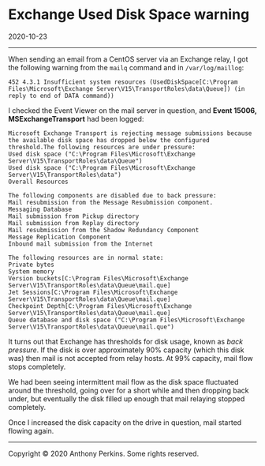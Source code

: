 # Exchange Used Disk Space warning
2020-10-23

---

When sending an email from a CentOS server via an Exchange relay, I got the following warning from
the `mailq` command and in `/var/log/maillog`:

```
452 4.3.1 Insufficient system resources (UsedDiskSpace[C:\Program Files\Microsoft\Exchange Server\V15\TransportRoles\data\Queue]) (in reply to end of DATA command))
```

I checked the Event Viewer on the mail server in question, and **Event 15006, MSExchangeTransport**
had been logged:

```
Microsoft Exchange Transport is rejecting message submissions because the available disk space has dropped below the configured threshold.The following resources are under pressure:
Used disk space ("C:\Program Files\Microsoft\Exchange Server\V15\TransportRoles\data\Queue")
Used disk space ("C:\Program Files\Microsoft\Exchange Server\V15\TransportRoles\data")
Overall Resources

The following components are disabled due to back pressure:
Mail resubmission from the Message Resubmission component.
Messaging Database
Mail submission from Pickup directory
Mail submission from Replay directory
Mail resubmission from the Shadow Redundancy Component
Message Replication Component
Inbound mail submission from the Internet

The following resources are in normal state:
Private bytes
System memory
Version buckets[C:\Program Files\Microsoft\Exchange Server\V15\TransportRoles\data\Queue\mail.que]
Jet Sessions[C:\Program Files\Microsoft\Exchange Server\V15\TransportRoles\data\Queue\mail.que]
Checkpoint Depth[C:\Program Files\Microsoft\Exchange Server\V15\TransportRoles\data\Queue\mail.que]
Queue database and disk space ("C:\Program Files\Microsoft\Exchange Server\V15\TransportRoles\data\Queue\mail.que")
```

It turns out that Exchange has thresholds for disk usage, known as _back pressure_. If the disk is
over approximately 90% capacity (which this disk was) then mail is not accepted from relay hosts. At
99% capacity, mail flow stops completely.

We had been seeing intermittent mail flow as the disk space fluctuated around the threshold, going
over for a short while and then dropping back under, but eventually the disk filled up enough that
mail relaying stopped completely.

Once I increased the disk capacity on the drive in question, mail started flowing again.

---

Copyright © 2020 Anthony Perkins. Some rights reserved.
